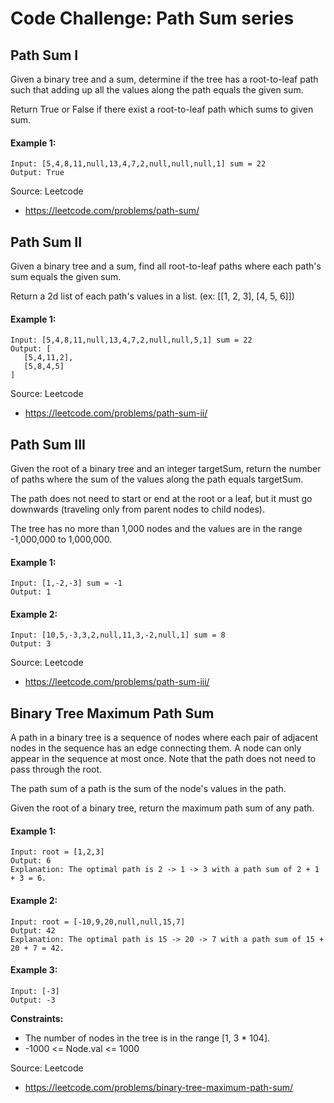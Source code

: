 # Code Challenge: Path Sum series

## Path Sum I
Given a binary tree and a sum, determine if the tree has a root-to-leaf path such that adding up all the values along the path equals the given sum.

Return True or False if there exist a root-to-leaf path which sums to given sum.

#### Example 1:
```
Input: [5,4,8,11,null,13,4,7,2,null,null,null,1] sum = 22
Output: True
```

Source: Leetcode
* https://leetcode.com/problems/path-sum/


## Path Sum II
Given a binary tree and a sum, find all root-to-leaf paths where each path's sum equals the given sum.

Return a 2d list of each path's values in a list. (ex: [[1, 2, 3], [4, 5, 6]])

#### Example 1:
```
Input: [5,4,8,11,null,13,4,7,2,null,null,5,1] sum = 22
Output: [
   [5,4,11,2],
   [5,8,4,5]
]
```

Source: Leetcode
* https://leetcode.com/problems/path-sum-ii/


## Path Sum III
Given the root of a binary tree and an integer targetSum, return the number of paths where the sum of the values along the path equals targetSum.

The path does not need to start or end at the root or a leaf, but it must go downwards (traveling only from parent nodes to child nodes).

The tree has no more than 1,000 nodes and the values are in the range -1,000,000 to 1,000,000.

#### Example 1:
```
Input: [1,-2,-3] sum = -1
Output: 1
```

#### Example 2:
```
Input: [10,5,-3,3,2,null,11,3,-2,null,1] sum = 8
Output: 3
```

Source: Leetcode
* https://leetcode.com/problems/path-sum-iii/


## Binary Tree Maximum Path Sum

A path in a binary tree is a sequence of nodes where each pair of adjacent nodes in the sequence has an edge connecting them. A node can only appear in the sequence at most once. Note that the path does not need to pass through the root.

The path sum of a path is the sum of the node's values in the path.

Given the root of a binary tree, return the maximum path sum of any path.

#### Example 1:
```
Input: root = [1,2,3]
Output: 6
Explanation: The optimal path is 2 -> 1 -> 3 with a path sum of 2 + 1 + 3 = 6.
```

####  Example 2:
```
Input: root = [-10,9,20,null,null,15,7]
Output: 42
Explanation: The optimal path is 15 -> 20 -> 7 with a path sum of 15 + 20 + 7 = 42.
```

#### Example 3:
```
Input: [-3]
Output: -3
```

**Constraints:**
* The number of nodes in the tree is in the range [1, 3 * 104].
* -1000 <= Node.val <= 1000

Source: Leetcode
* https://leetcode.com/problems/binary-tree-maximum-path-sum/
